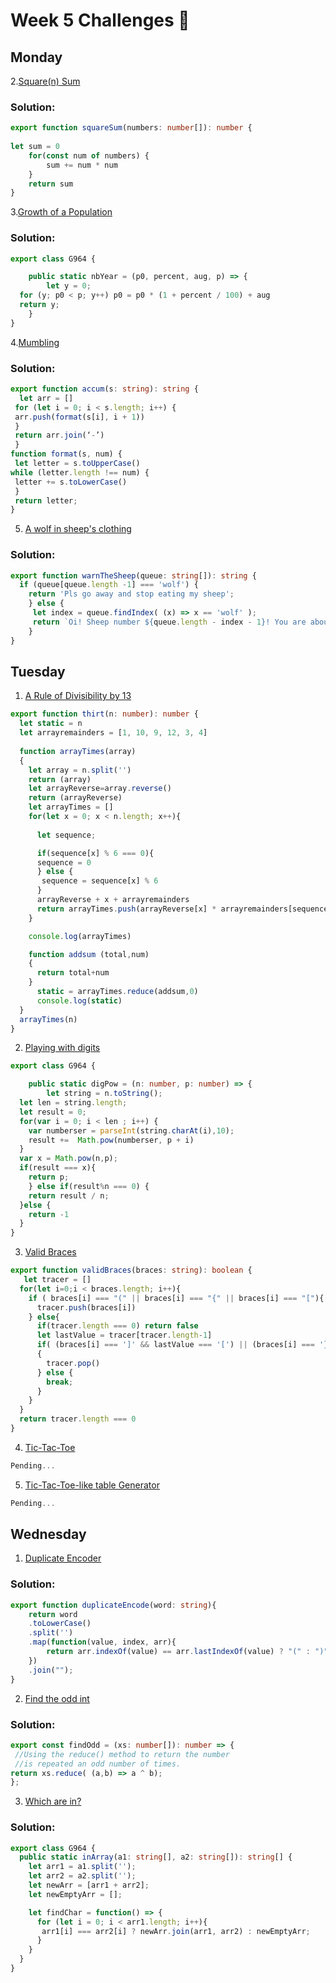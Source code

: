 # Week 5 Challenges 👾

## Monday

2.[Square(n) Sum]()
### Solution:
```Typescript
export function squareSum(numbers: number[]): number {
   
let sum = 0
    for(const num of numbers) {
        sum += num * num
    }
    return sum
}
```
3.[Growth of a Population](https://www.codewars.com/kata/563b662a59afc2b5120000c6/train/typescript)
### Solution:
```Typescript
export class G964 {

    public static nbYear = (p0, percent, aug, p) => {
        let y = 0;
  for (y; p0 < p; y++) p0 = p0 * (1 + percent / 100) + aug
  return y;
    }
}
```

4.[Mumbling](https://www.codewars.com/kata/5667e8f4e3f572a8f2000039/train/typescript)
### Solution:
```Typescript
export function accum(s: string): string {
  let arr = []
 for (let i = 0; i < s.length; i++) {
 arr.push(format(s[i], i + 1))
 }
 return arr.join(‘-’)
 }
function format(s, num) {
 let letter = s.toUpperCase()
while (letter.length !== num) {
 letter += s.toLowerCase()
 }
 return letter;
}
```
5. [A wolf in sheep's clothing](https://www.codewars.com/kata/5c8bfa44b9d1192e1ebd3d15/train/typescript)
### Solution: 
```Typescript
export function warnTheSheep(queue: string[]): string {
  if (queue[queue.length -1] === 'wolf') {
    return 'Pls go away and stop eating my sheep';
    } else {
     let index = queue.findIndex( (x) => x == 'wolf' );
     return `Oi! Sheep number ${queue.length - index - 1}! You are about to be eaten by a wolf!`;
    }
}
```
## Tuesday

1. [A Rule of Divisibility by 13](https://www.codewars.com/kata/564057bc348c7200bd0000ff)
```Typescript
export function thirt(n: number): number {
  let static = n 
  let arrayremainders = [1, 10, 9, 12, 3, 4]
  
  function arrayTimes(array)
  {
    let array = n.split('')
    return (array)
    let arrayReverse=array.reverse()
    return (arrayReverse)
    let arrayTimes = []
    for(let x = 0; x < n.length; x++){
      
      let sequence;

      if(sequence[x] % 6 === 0){
      sequence = 0
      } else {
       sequence = sequence[x] % 6
      }
      arrayReverse + x + arrayremainders
      return arrayTimes.push(arrayReverse[x] * arrayremainders[sequence])
    }

    console.log(arrayTimes)

    function addsum (total,num)
    {
      return total+num
    }
      static = arrayTimes.reduce(addsum,0)
      console.log(static)
  }
  arrayTimes(n)
}
```
2. [Playing with digits ](https://www.codewars.com/kata/5552101f47fc5178b1000050/train/typescript)
```Typescript
export class G964 {

    public static digPow = (n: number, p: number) => {
        let string = n.toString();
  let len = string.length;
  let result = 0;
  for(var i = 0; i < len ; i++) {
    var numberser = parseInt(string.charAt(i),10);
    result +=  Math.pow(numberser, p + i)
  }
  var x = Math.pow(n,p);
  if(result === x){
    return p;
    } else if(result%n === 0) {
    return result / n;
  }else {
    return -1  
  }
}
```
3. [Valid Braces](https://www.codewars.com/kata/5277c8a221e209d3f6000b56)
```Typescript
export function validBraces(braces: string): boolean {
   let tracer = []
  for(let i=0;i < braces.length; i++){
    if ( braces[i] === "(" || braces[i] === "{" || braces[i] === "["){
      tracer.push(braces[i])
    } else{
      if(tracer.length === 0) return false
      let lastValue = tracer[tracer.length-1]
      if( (braces[i] === ']' && lastValue === '[') || (braces[i] === '}' && lastValue === '{') || (braces[i] === ')' && lastValue === '('))
      {
        tracer.pop()
      } else {
        break;
      }
    }
  }
  return tracer.length === 0
}
```
4. [Tic-Tac-Toe](https://www.codewars.com/kata/5216a87cbf53a9c30f0000dc)
```Typescript
Pending...
```
5. [Tic-Tac-Toe-like table Generator](https://www.codewars.com/kata/5b817c2a0ce070ace8002be0)
```Typescript
Pending...
```
## Wednesday
1. [Duplicate Encoder](https://www.codewars.com/kata/54b42f9314d9229fd6000d9c/train/typescript)

### Solution:
```Typescript
export function duplicateEncode(word: string){
	return word
	.toLowerCase()
	.split('')
	.map(function(value, index, arr){
		return arr.indexOf(value) == arr.lastIndexOf(value) ? "(" : ")";
	})
	.join("");
}
```

2. [Find the odd int](https://www.codewars.com/kata/54da5a58ea159efa38000836/train/typescript)

### Solution:
```Typescript
export const findOdd = (xs: number[]): number => {
 //Using the reduce() method to return the number
 //is repeated an odd number of times.
return xs.reduce( (a,b) => a ^ b);
};
```

3. [Which are in?](https://www.codewars.com/kata/550554fd08b86f84fe000a58/train/typescript)

### Solution:
```Typescript
export class G964 {
  public static inArray(a1: string[], a2: string[]): string[] {
    let arr1 = a1.split('');
    let arr2 = a2.split('');
    let newArr = [arr1 + arr2];
    let newEmptyArr = [];

    let findChar = function() => {
      for (let i = 0; i < arr1.length; i++){
       arr1[i] === arr2[i] ? newArr.join(arr1, arr2) : newEmptyArr;
      }
    }
  }
}
```
